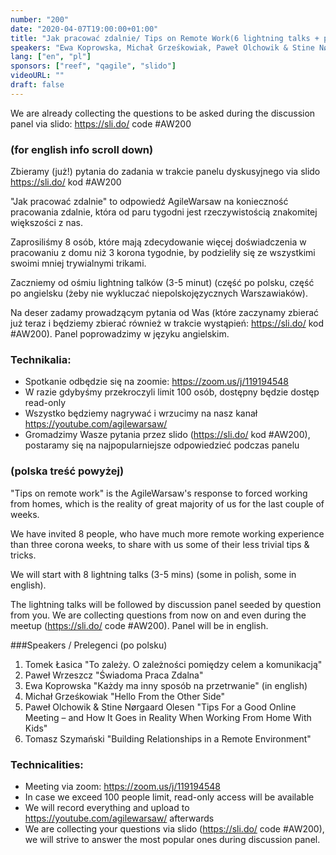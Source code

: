 ```yaml
---
number: "200"
date: "2020-04-07T19:00:00+01:00"
title: "Jak pracować zdalnie/ Tips on Remote Work(6 lightning talks + panel)"
speakers: "Ewa Koprowska, Michał Grześkowiak, Paweł Olchowik & Stine Nørgaard Olesen, Paweł Wrzeszcz, Tomasz Łasica, Tomasz Szymański"
lang: ["en", "pl"]
sponsors: ["reef", "qagile", "slido"]
videoURL: ""
draft: false
---
```


We are already collecting the questions to be asked during the discussion panel via slido: https://sli.do/ code #AW200

### (for english info scroll down)

Zbieramy (już!) pytania do zadania w trakcie panelu dyskusyjnego via slido https://sli.do/ kod #AW200

"Jak pracować zdalnie" to odpowiedź AgileWarsaw na konieczność pracowania zdalnie, która od paru tygodni jest rzeczywistością znakomitej większości z nas.

Zaprosiliśmy 8 osób, które mają zdecydowanie więcej doświadczenia w pracowaniu z domu niż 3 korona tygodnie, by podzieliły się ze wszystkimi swoimi mniej trywialnymi trikami.

Zaczniemy od ośmiu lightning talków (3-5 minut) (część po polsku, część po angielsku (żeby nie wykluczać niepolskojęzycznych Warszawiaków).

Na deser zadamy prowadzącym pytania od Was (które zaczynamy zbierać już teraz i będziemy zbierać również w trakcie wystąpień: https://sli.do/ kod #AW200). Panel poprowadzimy w języku angielskim.

### Technikalia:
* Spotkanie odbędzie się na zoomie: https://zoom.us/j/119194548
* W razie gdybyśmy przekroczyli limit 100 osób, dostępny będzie dostęp read-only
* Wszystko będziemy nagrywać i wrzucimy na nasz kanał https://youtube.com/agilewarsaw/
* Gromadzimy Wasze pytania przez slido (https://sli.do/ kod #AW200), postaramy się na najpopularniejsze odpowiedzieć podczas panelu

### (polska treść powyżej)

"Tips on remote work" is the AgileWarsaw's response to forced working from homes, which is the reality of great majority of us for the last couple of weeks.

We have invited 8 people, who have much more remote working experience than three corona weeks, to share with us some of their less trivial tips & tricks.

We will start with 8 lightning talks (3-5 mins) (some in polish, some in english).

The lightning talks will be followed by discussion panel seeded by question from you. We are collecting questions from now on and even during the meetup (https://sli.do/ code #AW200). Panel will be in english.

###Speakers / Prelegenci
(po polsku)
1. Tomek Łasica "To zależy. O zależności pomiędzy celem a komunikacją"
2. Paweł Wrzeszcz "Świadoma Praca Zdalna"
3. Ewa Koprowska "Każdy ma inny sposób na przetrwanie"
(in english)
4. Michał Grześkowiak "Hello From the Other Side"
5. Paweł Olchowik & Stine Nørgaard Olesen "Tips For a Good Online Meeting – and How It Goes in Reality When Working From Home With Kids"
6. Tomasz Szymański "Building Relationships in a Remote Environment"

### Technicalities:
* Meeting via zoom: https://zoom.us/j/119194548
* In case we exceed 100 people limit, read-only access will be available
* We will record everything and upload to https://youtube.com/agilewarsaw/ afterwards
* We are collecting your questions via slido (https://sli.do/ code #AW200), we will strive to answer the most popular ones during discussion panel.
